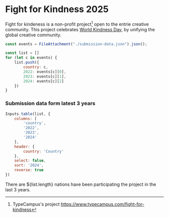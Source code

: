 # Fight for Kindness 2025

Fight for kindeness is a non-profit project[^fight-for-kindness-project] open to the entrie creative community. This project celebrates [World Kindness Day](https://en.wikipedia.org/wiki/World_Kindness_Day), by unifying the global creative community. 

[^fight-for-kindness-project]: TypeCampus's project https://www.typecampus.com/fight-for-kindness

```js
const events = FileAttachment("./submission-data.json").json();
```


```js
const list = []
for (let c in events) {
	list.push({
		country: c,
		2022: events[c][0],
		2023: events[c][1],
		2024: events[c][2]
	})
}
```

### Submission data form latest 3 years
```js
Inputs.table(list, {
	columns: [
		'country',
		'2022',
		'2023',
		'2024'
	],
	header: {
		country: 'Country'
	},
	select: false,
	sort: '2024',
	reverse: true
})
````

There are ${list.length} nations have been participating the project in the last 3 years.



